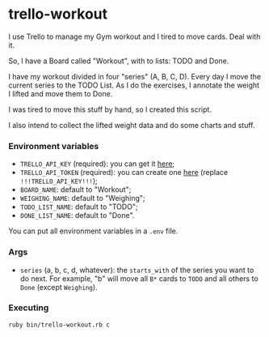 # trello-workout
I use Trello to manage my Gym workout and I tired to move cards. Deal with it.

So, I have a Board called "Workout", with to lists: TODO and Done.

I have my workout divided in four "series" (A, B, C, D). Every day I move
the current series to the TODO List. As I do the exercises, I annotate
the weight I lifted and move them to Done.

I was tired to move this stuff by hand, so I created this script.

I also intend to collect the lifted weight data and do some charts and
stuff.

### Environment variables

- `TRELLO_API_KEY` (required): you can get it [here](https://trello.com/app-key);
- `TRELLO_API_TOKEN` (required): you can create one [here](https://trello.com/1/authorize?key=!!!TRELLO_API_KEY!!!&name=TrelloWorkout&response_type=token&scope=read,write,account&expiration=never) (replace `!!!TRELLO_API_KEY!!!`);
- `BOARD_NAME`: default to "Workout";
- `WEIGHING_NAME`: default to "Weighing";
- `TODO_LIST_NAME`: default to "TODO";
- `DONE_LIST_NAME`: default to "Done".

You can put all environment variables in a `.env` file.

### Args

- `series` (a, b, c, d, whatever): the `starts_with` of the series you want to
do next. For example, "b" will move all `B*` cards to `TODO` and all others to
`Done` (except `Weighing`).


### Executing

```sh
ruby bin/trello-workout.rb c
```
